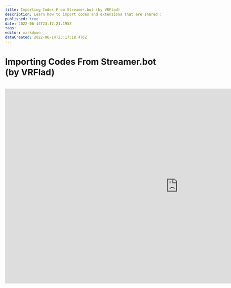 ```yaml
---
title: Importing Codes From Streamer.bot (by VRFlad)
description: Learn how to import codes and extensions that are shared in the community.
published: true
date: 2022-06-14T23:17:21.195Z
tags: 
editor: markdown
dateCreated: 2022-06-14T23:17:18.476Z
---
```


# Importing Codes From Streamer.bot (by VRFlad)
<br>
<iframe width="1120" height="630" src="https://www.youtube.com/embed/KtAjK6KlnCQ" title="YouTube video player" frameborder="0" allow="accelerometer; autoplay; clipboard-write; encrypted-media; gyroscope; picture-in-picture" allowfullscreen></iframe>